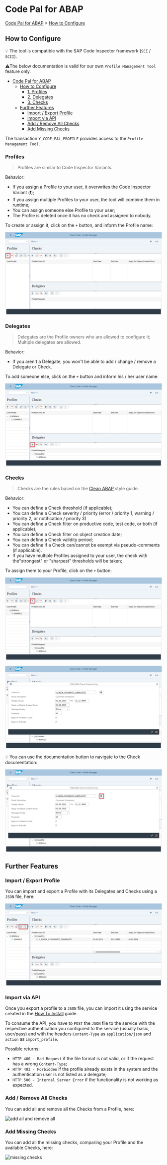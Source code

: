 # Code Pal for ABAP

[Code Pal for ABAP](../README.md) > [How to Configure](how-to-configure.md)

## How to Configure

💡 The tool is compatible with the SAP Code Inspector framework (`SCI` / `SCII`).

⚠️The below documentation is valid for our own `Profile Management Tool` feature only.

- [Code Pal for ABAP](#code-pal-for-abap)
  - [How to Configure](#how-to-configure)
    - [1. Profiles](#1-profiles)
    - [2. Delegates](#2-delegates)
    - [3. Checks](#3-checks)
  - [Further Features](#further-features)
    - [Import / Export Profile](#import--export-profile)
    - [Import via API](#import-via-api)
    - [Add / Remove All Checks](#add--remove-all-checks)
    - [Add Missing Checks](#add-missing-checks)
  
The transaction `Y_CODE_PAL_PROFILE` provides access to the `Profile Management Tool`.

### Profiles

> Profiles are similar to Code Inspector Variants.

Behavior:

- If you assign a Profile to your user, it overwrites the Code Inspector Variant (❗);
- If you assign multiple Profiles to your user, the tool will combine them in runtime;
- You can assign someone else Profile to your user;
- The Profile is deleted once it has no check and assigned to nobody.

To create or assign it, click on the `+` button, and inform the Profile name:

![create a profile](imgs/create-profile.png)

### Delegates

> Delegates are the Profile owners who are allowed to configure it;
> Multiple delegates are allowed.

Behavior:

- If you aren't a Delegate, you won't be able to add / change / remove a Delegate or Check.

To add someone else, click on the `+` button and inform his / her user name:

![assign delegate](imgs/assign-delegate.png)

### Checks

> Checks are the rules based on the [Clean ABAP](https://github.com/SAP/styleguides/blob/master/clean-abap/CleanABAP.md) style guide.

Behavior:

- You can define a Check threshold (if applicable);  
- You can define a Check severity / priority (error / priority 1, warning / priority 2, or notification / priority 3)
- You can define a Check filter on productive code, test code, or both (if applicable);
- You can define a Check filter on object creation date;
- You can define a Check validity period;
- You can define if a Check can/cannot be exempt via pseudo-comments (if applicable). 
- If you have multiple Profiles assigned to your user, the check with the"strongest" or "sharpest" thresholds will be taken;

To assign them to your Profile, click on the `+` button:

![assign check](imgs/assign-check.png)

![customize check](imgs/customize-check.png)

💡 You can use the documentation button to navigate to the Check documentation:

![check documentation](imgs/check-documentation.png)

## Further Features

### Import / Export Profile

You can import and export a Profile with its Delegates and Checks using a `JSON` file, here:

![import and export feature](imgs/import-export-feature.png)

### Import via API

Once you export a profile to a `JSON` file, you can import it using the service created in the [How To Install](how-to-install.md) guide.

To consume the API, you have to `POST` the `JSON` file to the service with the respective authentication you configured to the service (usually basic, user/pass) and with the headers `Content-Type` as `application/json` and `action` as `import_profile`.

Possible returns:

- `HTTP 400 - Bad Request` if the file format is not valid, or if the request has a wrong `Content-Type`;
- `HTTP 403 - Forbidden` if the profile already exists in the system and the authentication user is not listed as a delegate;
- `HTTP 500 - Internal Server Error` if the functionality is not working as expected.

### Add / Remove All Checks

You can add all and remove all the Checks from a Profile, here:

![add all and remove all](imgs/)

### Add Missing Checks

You can add all the missing checks, comparing your Profile and the available Checks, here:

![missing checks](imgs/)
